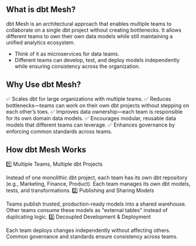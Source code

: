 ## What is dbt Mesh?
dbt Mesh is an architectural approach that enables multiple teams to collaborate on a single dbt project without creating bottlenecks. It allows different teams to own their own data models while still maintaining a unified analytics ecosystem.

+ Think of it as microservices for data teams.
+ Different teams can develop, test, and deploy models independently while ensuring consistency across the organization.

## Why Use dbt Mesh?
✅ Scales dbt for large organizations with multiple teams.
✅ Reduces bottlenecks—teams can work on their own dbt projects without stepping on each other’s toes.
✅ Improves data ownership—each team is responsible for its own domain data models.
✅ Encourages modular, reusable data models that different teams can leverage.
✅ Enhances governance by enforcing common standards across teams.

## How dbt Mesh Works
1️⃣ Multiple Teams, Multiple dbt Projects

Instead of one monolithic dbt project, each team has its own dbt repository (e.g., Marketing, Finance, Product).
Each team manages its own dbt models, tests, and transformations.
2️⃣ Publishing and Sharing Models

Teams publish trusted, production-ready models into a shared warehouse.
Other teams consume these models as "external tables" instead of duplicating logic.
3️⃣ Decoupled Development & Deployment

Each team deploys changes independently without affecting others.
Common governance and standards ensure consistency across teams.
